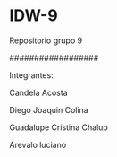 # IDW-9
Repositorio grupo 9

##################

Integrantes:

Candela Acosta

Diego Joaquin Colina

Guadalupe Cristina Chalup

Arevalo luciano
